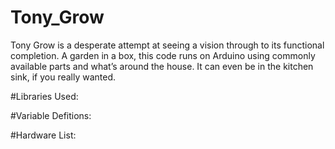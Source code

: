 # Tony_Grow
Tony Grow is a desperate attempt at seeing a vision through to its functional completion. A garden in a box, this code runs on Arduino using commonly available parts and what’s around the house. It can even be in the kitchen sink, if you really wanted.


#Libraries Used:

#Variable Defitions:

#Hardware List:
